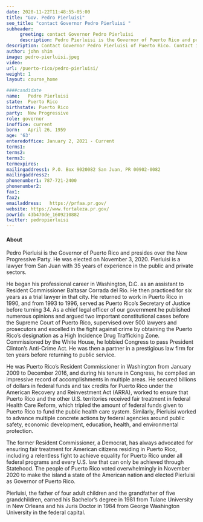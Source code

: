 ```yaml
---
date: 2020-11-22T11:48:55-05:00
title: "Gov. Pedro Pierluisi"
seo_title: "contact Governor Pedro Pierluisi "
subheader:
     greeting: contact Governor Pedro Pierluisi 
     description: Pedro Pierluisi is the Governor of Puerto Rico and presides over the New Progressive Party. He was elected on November 3, 2020. Pierluisi is a lawyer from San Juan with 35 years of experience in the public and private sectors.
description: Contact Governor Pedro Pierluisi of Puerto Rico. Contact information for Pedro Pierluisi includes her email address, phone number, and mailing address.
author: john shim
image: pedro-pierluisi.jpeg
video:
url: /puerto-rico/pedro-pierluisi/
weight: 1
layout: course_home

####candidate
name:	Pedro Pierluisi
state:	Puerto Rico
birthstate: Puerto Rico
party:	New Progressive
role: governor
inoffice: current
born:	April 26, 1959
age: '63'
enteredoffice: January 2, 2021 - Current 
terms1: 
terms2: 
terms3: 
termexpires:	
mailingaddress1: P.O. Box 9020082 San Juan, PR 00902-0082
mailingaddress2:		
phonenumber1: 787-721-2400
phonenumber2:	
fax1: 
fax2: 
emailaddress:	https://prfaa.pr.gov/
website: https://www.fortaleza.pr.gov/
powrid: 43b470de_1609210882
twitter: pedropierluisi
---
```



#### About
Pedro Pierluisi is the Governor of Puerto Rico and presides over the New Progressive Party. He was elected on November 3, 2020. Pierluisi is a lawyer from San Juan with 35 years of experience in the public and private sectors.

He began his professional career in Washington, D.C. as an assistant to Resident Commissioner Baltasar Corrada del Rio. He then practiced for six years as a trial lawyer in that city. He returned to work in Puerto Rico in 1990, and from 1993 to 1996, served as Puerto Rico’s Secretary of Justice before turning 34. As a chief legal officer of our government he published numerous opinions and argued two important constitutional cases before the Supreme Court of Puerto Rico, supervised over 500 lawyers and prosecutors and excelled in the fight against crime by obtaining the Puerto Rico’s designation as a High Incidence Drug Trafficking Zone. Commissioned by the White House, he lobbied Congress to pass President Clinton’s Anti-Crime Act. He was then a partner in a prestigious law firm for ten years before returning to public service.

He was Puerto Rico’s Resident Commissioner in Washington from January 2009 to December 2016, and during his tenure in Congress, he compiled an impressive record of accomplishments in multiple areas. He secured billions of dollars in federal funds and tax credits for Puerto Rico under the American Recovery and Reinvestment Act (ARRA), worked to ensure that Puerto Rico and the other U.S. territories received fair treatment in federal Health Care Reform, which tripled the amount of federal funds given to Puerto Rico to fund the public health care system. Similarly, Pierluisi worked to advance multiple concrete actions by federal agencies around public safety, economic development, education, health, and environmental protection.

The former Resident Commissioner, a Democrat, has always advocated for ensuring fair treatment for American citizens residing in Puerto Rico, including a relentless fight to achieve equality for Puerto Rico under all federal programs and every U.S. law that can only be achieved through Statehood. The people of Puerto Rico voted overwhelmingly in November 2020 to make the island a state of the American nation and elected Pierluisi as Governor of Puerto Rico.

Pierluisi, the father of four adult children and the grandfather of five grandchildren, earned his Bachelor’s degree in 1981 from Tulane University in New Orleans and his Juris Doctor in 1984 from George Washington University in the federal capital.
